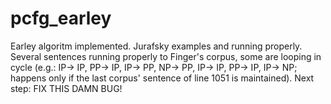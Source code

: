 pcfg_earley
===========

Earley algoritm implemented. Jurafsky examples and running properly. Several sentences running properly to Finger's corpus, some are looping in cycle (e.g.: IP-> IP, PP-> IP, IP-> PP, NP-> PP, IP-> IP, PP-> IP, IP-> NP; happens only if the last corpus' sentence of line 1051 is maintained). Next step: FIX THIS DAMN BUG!